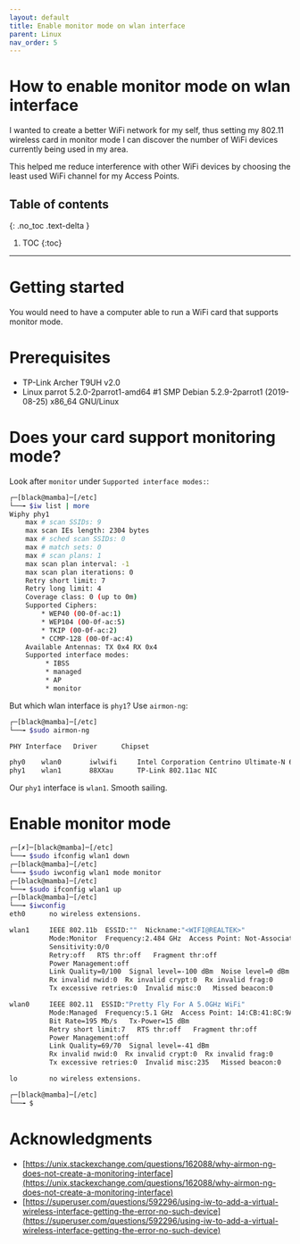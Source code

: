 ```yaml
---
layout: default
title: Enable monitor mode on wlan interface
parent: Linux
nav_order: 5
---
```

# How to enable monitor mode on wlan interface
I wanted to create a better WiFi network for my self, thus setting my 802.11 wireless card in monitor mode I can discover the number of WiFi devices currently being used in my area.

This helped me reduce interference with other WiFi devices by choosing the least used WiFi channel for my Access Points. 
## Table of contents
{: .no_toc .text-delta }

1. TOC
{:toc}
---
# Getting started
You would need to have a computer able to run a WiFi card that supports monitor mode. 
# Prerequisites
* TP-Link Archer T9UH v2.0
* Linux parrot 5.2.0-2parrot1-amd64 #1 SMP Debian 5.2.9-2parrot1 (2019-08-25) x86_64 GNU/Linux
# Does your card support monitoring mode?
Look after `monitor` under `Supported interface modes:`:
```bash
┌─[black@mamba]─[/etc]
└──╼ $iw list | more
Wiphy phy1
	max # scan SSIDs: 9
	max scan IEs length: 2304 bytes
	max # sched scan SSIDs: 0
	max # match sets: 0
	max # scan plans: 1
	max scan plan interval: -1
	max scan plan iterations: 0
	Retry short limit: 7
	Retry long limit: 4
	Coverage class: 0 (up to 0m)
	Supported Ciphers:
		* WEP40 (00-0f-ac:1)
		* WEP104 (00-0f-ac:5)
		* TKIP (00-0f-ac:2)
		* CCMP-128 (00-0f-ac:4)
	Available Antennas: TX 0x4 RX 0x4
	Supported interface modes:
		 * IBSS
		 * managed
		 * AP
		 * monitor
```

But which wlan interface is `phy1`? Use `airmon-ng`:
```bash
┌─[black@mamba]─[/etc]
└──╼ $sudo airmon-ng 

PHY	Interface	Driver		Chipset

phy0	wlan0		iwlwifi		Intel Corporation Centrino Ultimate-N 6300 (rev 3e)
phy1	wlan1		88XXau		TP-Link 802.11ac NIC
```
Our `phy1` interface is `wlan1`. Smooth sailing. 

# Enable monitor mode
```bash
┌─[✗]─[black@mamba]─[/etc]
└──╼ $sudo ifconfig wlan1 down
┌─[black@mamba]─[/etc]
└──╼ $sudo iwconfig wlan1 mode monitor
┌─[black@mamba]─[/etc]
└──╼ $sudo ifconfig wlan1 up
┌─[black@mamba]─[/etc]
└──╼ $iwconfig
eth0      no wireless extensions.

wlan1     IEEE 802.11b  ESSID:""  Nickname:"<WIFI@REALTEK>"
          Mode:Monitor  Frequency:2.484 GHz  Access Point: Not-Associated   
          Sensitivity:0/0  
          Retry:off   RTS thr:off   Fragment thr:off
          Power Management:off
          Link Quality=0/100  Signal level=-100 dBm  Noise level=0 dBm
          Rx invalid nwid:0  Rx invalid crypt:0  Rx invalid frag:0
          Tx excessive retries:0  Invalid misc:0   Missed beacon:0

wlan0     IEEE 802.11  ESSID:"Pretty Fly For A 5.0GHz WiFi"  
          Mode:Managed  Frequency:5.1 GHz  Access Point: 14:CB:41:8C:9A:11   
          Bit Rate=195 Mb/s   Tx-Power=15 dBm   
          Retry short limit:7   RTS thr:off   Fragment thr:off
          Power Management:off
          Link Quality=69/70  Signal level=-41 dBm  
          Rx invalid nwid:0  Rx invalid crypt:0  Rx invalid frag:0
          Tx excessive retries:0  Invalid misc:235   Missed beacon:0

lo        no wireless extensions.

┌─[black@mamba]─[/etc]
└──╼ $
```
# Acknowledgments
* [https://unix.stackexchange.com/questions/162088/why-airmon-ng-does-not-create-a-monitoring-interface](https://unix.stackexchange.com/questions/162088/why-airmon-ng-does-not-create-a-monitoring-interface)
* [https://superuser.com/questions/592296/using-iw-to-add-a-virtual-wireless-interface-getting-the-error-no-such-device](https://superuser.com/questions/592296/using-iw-to-add-a-virtual-wireless-interface-getting-the-error-no-such-device)